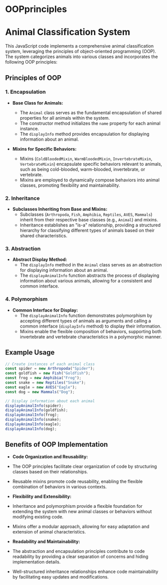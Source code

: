 # OOPprinciples

# Animal Classification System

This JavaScript code implements a comprehensive animal classification system, leveraging the principles of object-oriented programming (OOP). The system categorizes animals into various classes and incorporates the following OOP principles:

## Principles of OOP

### 1. Encapsulation

- **Base Class for Animals:**
  - The `Animal` class serves as the fundamental encapsulation of shared properties for all animals within the system.
  - The constructor method initializes the `name` property for each animal instance.
  - The `displayInfo` method provides encapsulation for displaying information about an animal.

- **Mixins for Specific Behaviors:**
  - Mixins (`ColdBloodedMixin`, `WarmBloodedMixin`, `InvertebrateMixin`, `VertebrateMixin`) encapsulate specific behaviors relevant to animals, such as being cold-blooded, warm-blooded, invertebrate, or vertebrate.
  - Mixins are employed to dynamically compose behaviors into animal classes, promoting flexibility and maintainability.

### 2. Inheritance

- **Subclasses Inheriting from Base and Mixins:**
  - Subclasses (`Arthropoda`, `Fish`, `Amphibia`, `Reptiles`, `AVES`, `Mammals`) inherit from their respective base classes (e.g., `Animal`) and mixins.
  - Inheritance establishes an "is-a" relationship, providing a structured hierarchy for classifying different types of animals based on their shared characteristics.

### 3. Abstraction

- **Abstract Display Method:**
  - The `displayInfo` method in the `Animal` class serves as an abstraction for displaying information about an animal.
  - The `displayAnimalInfo` function abstracts the process of displaying information about various animals, allowing for a consistent and common interface.

### 4. Polymorphism

- **Common Interface for Display:**
  - The `displayAnimalInfo` function demonstrates polymorphism by accepting different types of animals as arguments and calling a common interface (`displayInfo` method) to display their information.
  - Mixins enable the flexible composition of behaviors, supporting both invertebrate and vertebrate characteristics in a polymorphic manner.

## Example Usage

```javascript
// Create instances of each animal class
const spider = new Arthropoda("Spider");
const goldfish = new Fish("Goldfish");
const frog = new Amphibia("Frog");
const snake = new Reptiles("Snake");
const eagle = new AVES("Eagle");
const dog = new Mammals("Dog");

// Display information about each animal
displayAnimalInfo(spider);
displayAnimalInfo(goldfish);
displayAnimalInfo(frog);
displayAnimalInfo(snake);
displayAnimalInfo(eagle);
displayAnimalInfo(dog);
```
## Benefits of OOP Implementation

- **Code Organization and Reusability:**

- The OOP principles facilitate clear organization of code by structuring classes based on their relationships.
- Reusable mixins promote code reusability, enabling the flexible combination of behaviors in various contexts.

- **Flexibility and Extensibility:**

- Inheritance and polymorphism provide a flexible foundation for extending the system with new animal classes or behaviors without modifying existing code.
- Mixins offer a modular approach, allowing for easy adaptation and extension of animal characteristics.

- **Readability and Maintainability:**

- The abstraction and encapsulation principles contribute to code readability by providing a clear separation of concerns and hiding implementation details.
- Well-structured inheritance relationships enhance code maintainability by facilitating easy updates and modifications.